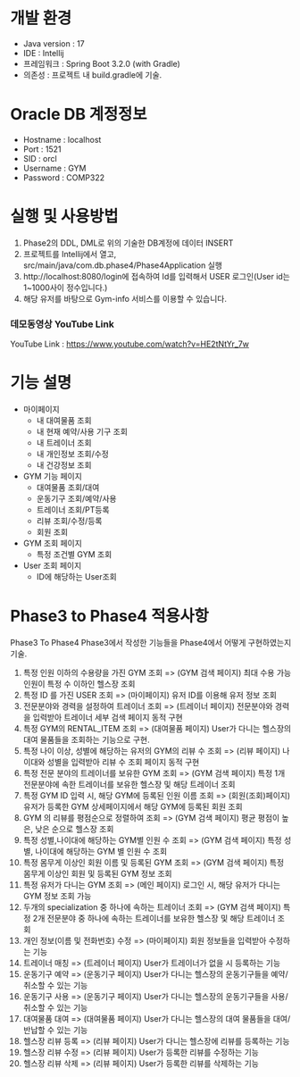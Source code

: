 
# 개발 환경
- Java version : 17
- IDE : Intellij
- 프레임워크 : Spring Boot 3.2.0 (with Gradle)
- 의존성 : 프로젝트 내 build.gradle에 기술.

  

# Oracle DB 계정정보
- Hostname : localhost
- Port : 1521
- SID : orcl
- Username : GYM
- Password : COMP322

# 실행 및 사용방법
1. Phase2의 DDL, DML로 위의 기술한 DB계정에 데이터 INSERT
2. 프로젝트를 Intellij에서 열고, src/main/java/com.db.phase4/Phase4Application 실행
3.  http://localhost:8080/login에 접속하여 Id를 입력해서 USER 로그인(User id는 1~1000사이 정수입니다.)
4. 해당 유저를 바탕으로 Gym-info 서비스를 이용할 수 있습니다. 


### 데모동영상 YouTube Link 

YouTube Link : https://www.youtube.com/watch?v=HE2tNtYr_7w


# 기능 설명
- 마이페이지 
  - 내 대여물품 조회
  - 내 현재 예약/사용 기구 조회
  - 내 트레이너 조회
  - 내 개인정보 조회/수정
  - 내 건강정보 조회
- GYM 기능 페이지
  - 대여물품 조회/대여
  - 운동기구 조회/예약/사용
  - 트레이너 조회/PT등록
  - 리뷰 조회/수정/등록
  - 회원 조회
- GYM 조회 페이지
  - 특정 조건별 GYM 조회
- User 조회 페이지
  - ID에 해당하는 User조회

















# Phase3 to Phase4 적용사항 

Phase3 To Phase4
Phase3에서 작성한 기능들을 Phase4에서 어떻게 구현하였는지 기술.

1. 특정 인원 이하의 수용량을 가진 GYM 조회
=> (GYM 검색 페이지) 최대 수용 가능 인원이 특정 수 이하인 헬스장 조회 
2. 특정 ID 를 가진 USER 조회
=> (마이페이지) 유저 ID를 이용해 유저 정보 조회
3. 전문분야와 경력을 설정하여 트레이너 조회
=> (트레이너 페이지) 전문분야와 경력을 입력받아 트레이너 세부 검색 페이지 동적 구현
4. 특정 GYM의 RENTAL_ITEM 조회
=> (대여물품 페이지) User가 다니는 헬스장의 대여 물품들을 조회하는 기능으로 구현.
5.  특정 나이 이상, 성별에 해당하는 유저의 GYM의 리뷰 수 조회
=> (리뷰 페이지) 나이대와 성별을 입력받아 리뷰 수 조회 페이지 동적 구현
6. 특정 전문 분야의 트레이너를 보유한 GYM 조회
=> (GYM 검색 페이지) 특정 1개 전문분야에 속한 트레이너를 보유한 헬스장 및 해당 트레이너 조회
7. 특정 GYM ID 입력 시, 해당 GYM에 등록된 인원 이름 조회
=> (회원(조회)페이지) 유저가 등록한 GYM 상세페이지에서 해당 GYM에 등록된 회원 조회
8. GYM 의 리뷰를 평점순으로 정렬하여 조회
=> (GYM 검색 페이지) 평균 평점이 높은, 낮은 순으로 헬스장 조회
9. 특정 성별,나이대에 해당하는 GYM별 인원 수 조회
=> (GYM 검색 페이지) 특정 성별, 나이대에 해당하는 GYM 별 인원 수 조회
10. 특정 몸무게 이상인 회원 이름 및 등록된 GYM 조회 
=> (GYM 검색 페이지) 특정 몸무게 이상인 회원 및 등록된 GYM 정보 조회
11. 특정 유저가 다니는 GYM 조회 
=> (메인 페이지) 로그인 시, 해당 유저가 다니는 GYM 정보 조회 가능
12.  두개의 specialization 중 하나에 속하는 트레이너 조회
=> (GYM 검색 페이지) 특정 2개 전문분야 중 하나에 속하는 트레이너를 보유한 헬스장 및 해당 트레이너 조회
13. 개인 정보(이름 및 전화번호) 수정 
=> (마이페이지) 회원 정보들을 입력받아 수정하는 기능
14. 트레이너 매칭
=>  (트레이너 페이지) User가 트레이너가 없을 시 등록하는 기능
15. 운동기구 예약
=> (운동기구 페이지) User가 다니는 헬스장의 운동기구들을 예약/취소할 수 있는 기능
16. 운동기구 사용
=> (운동기구 페이지) User가 다니는 헬스장의 운동기구들을 사용/취소할 수 있는 기능
17. 대여물품 대여
=> (대여물품 페이지) User가 다니는 헬스장의 대여 물품들을 대여/반납할 수 있는 기능
18. 헬스장 리뷰 등록
=> (리뷰 페이지) User가 다니는 헬스장에 리뷰를 등록하는 기능
19. 헬스장 리뷰 수정
=> (리뷰 페이지) User가 등록한 리뷰를 수정하는 기능
20. 헬스장 리뷰 삭제
=> (리뷰 페이지) User가 등록한 리뷰를 삭제하는 기능


